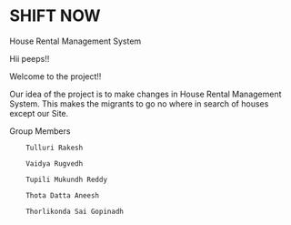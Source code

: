 # SHIFT NOW


House Rental Management System

Hii peeps!!

Welcome to the project!!

Our idea of the project is to make changes in House Rental Management System. This makes the migrants to go no where in search of houses except our Site.

Group Members

        Tulluri Rakesh

        Vaidya Rugvedh
        
        Tupili Mukundh Reddy

        Thota Datta Aneesh

        Thorlikonda Sai Gopinadh

        
